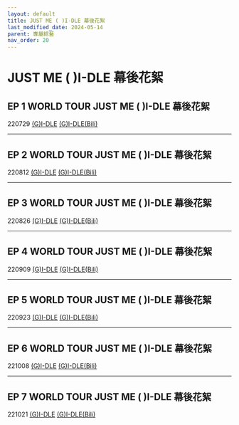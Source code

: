 ```yaml
---
layout: default
title: JUST ME ( )I-DLE 幕後花絮
last_modified_date: 2024-05-14
parent: 專屬綜藝
nav_order: 20
---
```


# JUST ME ( )I-DLE 幕後花絮

## EP 1 WORLD TOUR JUST ME ( )I-DLE 幕後花絮

220729 [(G)I-DLE]() [(G)I-DLE(Bili)]()

---

## EP 2 WORLD TOUR JUST ME ( )I-DLE 幕後花絮

220812 [(G)I-DLE]() [(G)I-DLE(Bili)]()

---

## EP 3 WORLD TOUR JUST ME ( )I-DLE 幕後花絮

220826 [(G)I-DLE]() [(G)I-DLE(Bili)]()

---

## EP 4 WORLD TOUR JUST ME ( )I-DLE 幕後花絮

220909 [(G)I-DLE]() [(G)I-DLE(Bili)]()

---

## EP 5 WORLD TOUR JUST ME ( )I-DLE 幕後花絮

220923 [(G)I-DLE]() [(G)I-DLE(Bili)]()

---

## EP 6 WORLD TOUR JUST ME ( )I-DLE 幕後花絮

221008 [(G)I-DLE]() [(G)I-DLE(Bili)]()

---

## EP 7 WORLD TOUR JUST ME ( )I-DLE 幕後花絮

221021 [(G)I-DLE]() [(G)I-DLE(Bili)]()
